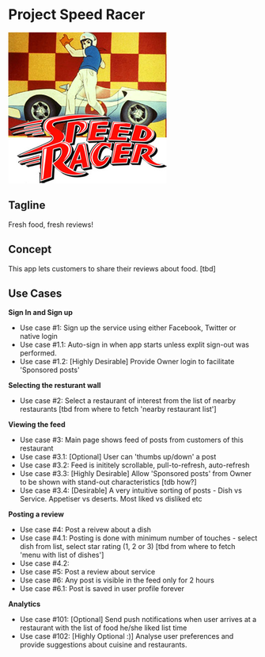 # Project Speed Racer

![Project Speed Racer Image](files/codename_logo.jpg)

## Tagline
Fresh food, fresh reviews!

## Concept
This app lets customers to share their reviews about food. [tbd]

## Use Cases

**Sign In and Sign up**
* Use case #1: Sign up the service using either Facebook, Twitter or native login
* Use case #1.1: Auto-sign in when app starts unless explit sign-out was performed.
* Use case #1.2: [Highly Desirable] Provide Owner login to facilitate 'Sponsored posts'

**Selecting the resturant wall**
* Use case #2: Select a restaurant of interest from the list of nearby restaurants [tbd from where to fetch 'nearby restaurant list']

**Viewing the feed**
* Use case #3: Main page shows feed of posts from customers of this restaurant
* Use case #3.1: [Optional] User can 'thumbs up/down' a post
* Use case #3.2: Feed is inititely scrollable, pull-to-refresh, auto-refresh
* Use case #3.3: [Highly Desirable] Allow 'Sponsored posts' from Owner to be shown with stand-out characteristics [tdb how?]
* Use case #3.4: [Desirable] A very intuitive sorting of posts - Dish vs Service. Appetiser vs deserts. Most liked vs disliked etc


**Posting a review**
* Use case #4: Post a reivew about a dish 
* Use case #4.1: Posting is done with minimum number of touches - select dish from list, select star rating (1, 2 or 3) [tbd from where to fetch 'menu with list of dishes']
* Use case #4.2:
* Use case #5: Post a review about service
* Use case #6: Any post is visible in the feed only for 2 hours
* Use case #6.1: Post is saved in user profile forever

**Analytics**
* Use case #101: [Optional] Send push notifications when user arrives at a restaurant with the list of food he/she liked list time
* Use case #102: [Highly Optional :)] Analyse user preferences and provide suggestions about cuisine and restaurants.

